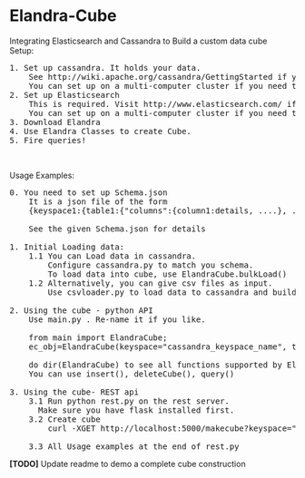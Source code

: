 Elandra-Cube
============

Integrating Elasticsearch and Cassandra to Build a custom data cube <br />
Setup:<br />
<pre>
1. Set up cassandra. It holds your data. 
    See http://wiki.apache.org/cassandra/GettingStarted if you need help. 
    You can set up on a multi-computer cluster if you need to.
2. Set up Elasticsearch
    This is required. Visit http://www.elasticsearch.com/ if you need help. 
    You can set up on a multi-computer cluster if you need to.
3. Download Elandra
4. Use Elandra Classes to create Cube.
5. Fire queries!
</pre><br />
Usage Examples:<br />
<pre>
0. You need to set up Schema.json
    It is a json file of the form
    {keyspace1:{table1:{"columns":{column1:details, ....}, ...}, ...}, ...}

    See the given Schema.json for details
    
1. Initial Loading data:
    1.1 You can Load data in cassandra. 
        Configure cassandra.py to match you schema.
        To load data into cube, use ElandraCube.bulkLoad()
    1.2 Alternatively, you can give csv files as input.
        Use csvloader.py to load data to cassandra and build cube.

2. Using the cube - python API
    Use main.py . Re-name it if you like.

    from main import ElandraCube;
    ec_obj=ElandraCube(keyspace="cassandra_keyspace_name", tablename="cassandra_table_name");

    do dir(ElandraCube) to see all functions supported by ElandraCube
    You can use insert(), deleteCube(), query()
    
3. Using the cube- REST api 
    3.1 Run python rest.py on the rest server.
      Make sure you have flask installed first.
    3.2 Create cube
        curl -XGET http://localhost:5000/makecube?keyspace="cassandra_keyspace_name"&tablename="cassandra_table_name"
       
    3.3 All Usage examples at the end of rest.py
</pre>
<strong style="text-color: red;"> [TODO]</strong> Update readme to demo a complete cube construction
